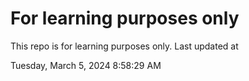 # For learning purposes only
This repo is for learning purposes only.
Last updated at

Tuesday, March 5, 2024 8:58:29 AM

